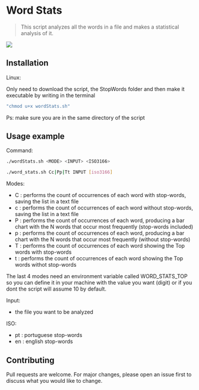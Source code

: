 # Word Stats

> This script analyzes all the words in a file and makes a statistical analysis of it.

![](https://raw.githubusercontent.com/bbarbie/ScriptWordStats/main/ws.jpg)

## Installation

Linux:

Only need to download the script, the StopWords folder and then make it executable by writing in the terminal
```sh
"chmod u+x wordStats.sh"
```
Ps: make sure you are in the same directory of the script

## Usage example

Command:

```sh
./wordStats.sh <MODE> <INPUT> <ISO3166>
```

```sh
./word_stats.sh Cc|Pp|Tt INPUT [iso3166]
```

Modes:
+ C : performs the count of occurrences of each word with stop-words, saving the list in a text file 
+ c : performs the count of occurrences of each word without stop-words, saving the list in a text file
+ P : performs the count of occurrences of each word, producing a bar chart with the N words that occur most frequently (stop-words included)
+ p : performs the count of occurrences of each word, producing a bar chart with the N words that occur most frequently (without stop-words)
+ T : performs the count of occurrences of each word showing the Top words with stop-words
+ t : performs the count of occurrences of each word showing the Top words withot stop-words

The last 4 modes need an environment variable called WORD_STATS_TOP so you can define it in your machine with the value you want (digit) or if you dont the script will assume 10 by default.

Input:
+ the file you want to be analyzed

ISO:
+ pt : portuguese stop-words
+ en : english stop-words

## Contributing

Pull requests are welcome. For major changes, please open an issue first to discuss what you would like to change.
